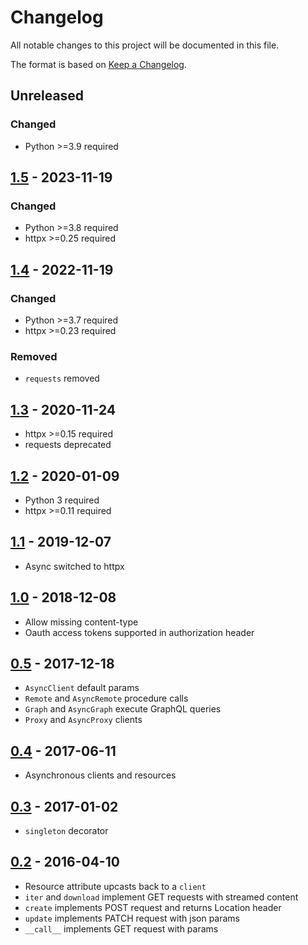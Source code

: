 # Changelog
All notable changes to this project will be documented in this file.

The format is based on [Keep a Changelog](https://keepachangelog.com/en/1.1.0/).

## Unreleased
### Changed
* Python >=3.9 required

## [1.5](https://pypi.org/project/clients/1.5/) - 2023-11-19
### Changed
* Python >=3.8 required
* httpx >=0.25 required

## [1.4](https://pypi.org/project/clients/1.4/) - 2022-11-19
### Changed
* Python >=3.7 required
* httpx >=0.23 required

### Removed
* `requests` removed

## [1.3](https://pypi.org/project/clients/1.3/) - 2020-11-24
* httpx >=0.15 required
* requests deprecated

## [1.2](https://pypi.org/project/clients/1.2/) - 2020-01-09
* Python 3 required
* httpx >=0.11 required

## [1.1](https://pypi.org/project/clients/1.1/) - 2019-12-07
* Async switched to httpx

## [1.0](https://pypi.org/project/clients/1.0/) - 2018-12-08
* Allow missing content-type
* Oauth access tokens supported in authorization header

## [0.5](https://pypi.org/project/clients/0.5/) - 2017-12-18
* `AsyncClient` default params
* `Remote` and `AsyncRemote` procedure calls
* `Graph` and `AsyncGraph` execute GraphQL queries
* `Proxy` and `AsyncProxy` clients

## [0.4](https://pypi.org/project/clients/0.4/) - 2017-06-11
* Asynchronous clients and resources

## [0.3](https://pypi.org/project/clients/0.3/) - 2017-01-02
* `singleton` decorator

## [0.2](https://pypi.org/project/clients/0.2/) - 2016-04-10
* Resource attribute upcasts back to a `client`
* `iter` and `download` implement GET requests with streamed content
* `create` implements POST request and returns Location header
* `update` implements PATCH request with json params
* `__call__` implements GET request with params
